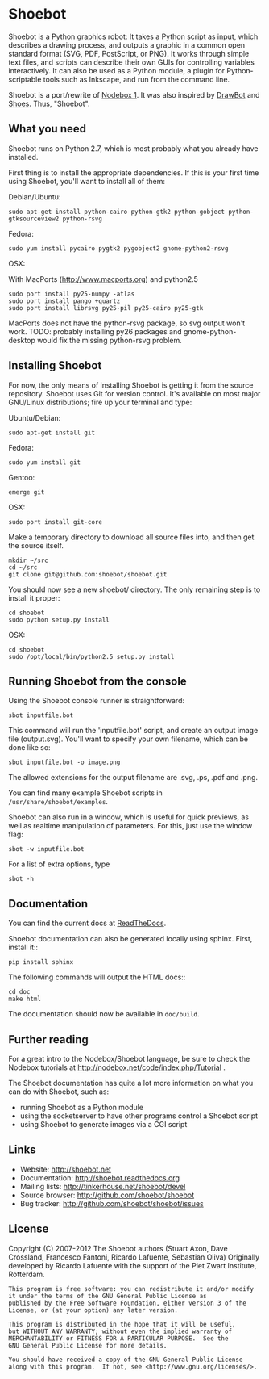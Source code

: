 Shoebot
=======

Shoebot is a Python graphics robot: It takes a Python script as input, which describes a drawing process, and outputs a graphic in a common open standard format (SVG, PDF, PostScript, or PNG). It works through simple text files, and scripts can describe their own GUIs for controlling variables interactively. It can also be used as a Python module, a plugin for Python-scriptable tools such as Inkscape, and run from the command line. 

Shoebot is a port/rewrite of [Nodebox 1](http://nodebox.net/code/index.php/Home). It was also inspired by [DrawBot](http://drawbot.com) and [Shoes](http://shoesrb.com/). Thus, "Shoebot".

What you need
-------------

Shoebot runs on Python 2.7, which is most probably what you already have installed.

First thing is to install the appropriate dependencies. If this is your first time using Shoebot, you'll want to install all of them:

Debian/Ubuntu:

    sudo apt-get install python-cairo python-gtk2 python-gobject python-gtksourceview2 python-rsvg

Fedora:

    sudo yum install pycairo pygtk2 pygobject2 gnome-python2-rsvg

OSX:

With MacPorts (http://www.macports.org) and python2.5

    sudo port install py25-numpy -atlas
    sudo port install pango +quartz
    sudo port install librsvg py25-pil py25-cairo py25-gtk

MacPorts does not have the python-rsvg package, so svg output won't work.
TODO: probably installing py26 packages and gnome-python-desktop would fix the missing python-rsvg problem.

Installing Shoebot
------------------

For now, the only means of installing Shoebot is getting it from the source repository. Shoebot uses Git for version control. It's available on most major GNU/Linux distributions; fire up your terminal and type:

Ubuntu/Debian:

    sudo apt-get install git

Fedora:

    sudo yum install git

Gentoo:

    emerge git

OSX:

    sudo port install git-core

Make a temporary directory to download all source files into, and then get the source itself.

    mkdir ~/src
    cd ~/src
    git clone git@github.com:shoebot/shoebot.git

You should now see a new shoebot/ directory. The only remaining step is to install it proper:

    cd shoebot
    sudo python setup.py install

OSX:

    cd shoebot
    sudo /opt/local/bin/python2.5 setup.py install


Running Shoebot from the console
--------------------------------

Using the Shoebot console runner is straightforward:

    sbot inputfile.bot

This command will run the 'inputfile.bot' script, and create an output image
file (output.svg). You'll want to specify your own filename, which can be
done like so:

    sbot inputfile.bot -o image.png

The allowed extensions for the output filename are .svg, .ps, .pdf and .png.

You can find many example Shoebot scripts in `/usr/share/shoebot/examples`.

Shoebot can also run in a window, which is useful for quick previews, as well
as realtime manipulation of parameters. For this, just use the window flag:

    sbot -w inputfile.bot

For a list of extra options, type

    sbot -h


Documentation
-------------

You can find the current docs at [ReadTheDocs](http://shoebot.readthedocs.org/).

Shoebot documentation can also be generated locally using sphinx. First, install it::

    pip install sphinx

The following commands will output the HTML docs::
  
    cd doc
    make html 

The documentation should now be available in `doc/build`.


Further reading
---------------

For a great intro to the Nodebox/Shoebot language, be sure to check the Nodebox tutorials at http://nodebox.net/code/index.php/Tutorial .

The Shoebot documentation has quite a lot more information on what you can do with Shoebot, such as:

  * running Shoebot as a Python module
  * using the socketserver to have other programs control a Shoebot script
  * using Shoebot to generate images via a CGI script


Links
-----

  * Website:             http://shoebot.net
  * Documentation:       http://shoebot.readthedocs.org
  * Mailing lists:       http://tinkerhouse.net/shoebot/devel
  * Source browser:	     http://github.com/shoebot/shoebot
  * Bug tracker:         http://github.com/shoebot/shoebot/issues


License
-------

Copyright (C) 2007-2012 The Shoebot authors (Stuart Axon, Dave Crossland, Francesco Fantoni, Ricardo Lafuente, Sebastian Oliva)
Originally developed by Ricardo Lafuente with the support of the Piet Zwart Institute, Rotterdam.

    This program is free software: you can redistribute it and/or modify
    it under the terms of the GNU General Public License as
    published by the Free Software Foundation, either version 3 of the
    License, or (at your option) any later version.

    This program is distributed in the hope that it will be useful,
    but WITHOUT ANY WARRANTY; without even the implied warranty of
    MERCHANTABILITY or FITNESS FOR A PARTICULAR PURPOSE.  See the
    GNU General Public License for more details.

    You should have received a copy of the GNU General Public License
    along with this program.  If not, see <http://www.gnu.org/licenses/>.


